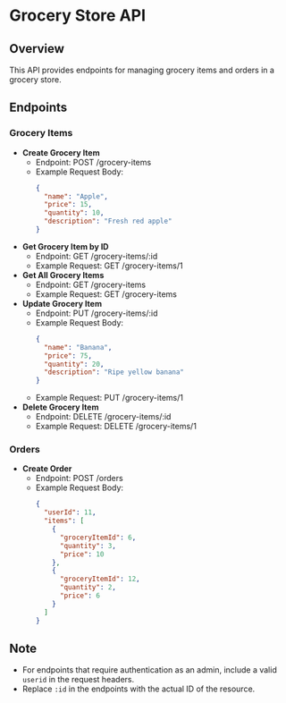 # Grocery Store API

## Overview
This API provides endpoints for managing grocery items and orders in a grocery store.

## Endpoints

### Grocery Items
- **Create Grocery Item**
  - Endpoint: POST /grocery-items
  - Example Request Body:
    ```json
    {
      "name": "Apple",
      "price": 15,
      "quantity": 10,
      "description": "Fresh red apple"
    }
    ```
- **Get Grocery Item by ID**
  - Endpoint: GET /grocery-items/:id
  - Example Request: GET /grocery-items/1
- **Get All Grocery Items**
  - Endpoint: GET /grocery-items
  - Example Request: GET /grocery-items
- **Update Grocery Item**
  - Endpoint: PUT /grocery-items/:id
  - Example Request Body:
    ```json
    {
      "name": "Banana",
      "price": 75,
      "quantity": 20,
      "description": "Ripe yellow banana"
    }
    ```
  - Example Request: PUT /grocery-items/1
- **Delete Grocery Item**
  - Endpoint: DELETE /grocery-items/:id
  - Example Request: DELETE /grocery-items/1

### Orders
- **Create Order**
  - Endpoint: POST /orders
  - Example Request Body:
    ```json
    {
      "userId": 11,
      "items": [
        {
          "groceryItemId": 6, 
          "quantity": 3,
          "price": 10
        },
        {
          "groceryItemId": 12, 
          "quantity": 2,
          "price": 6
        }
      ]
    }
    ```

## Note
- For endpoints that require authentication as an admin, include a valid `userid` in the request headers.
- Replace `:id` in the endpoints with the actual ID of the resource.
